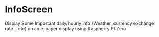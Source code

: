 # InfoScreen
Display Some Important daily/hourly info (Weather, currency exchange rate... etc) on an e-paper display using Raspberry PI Zero
